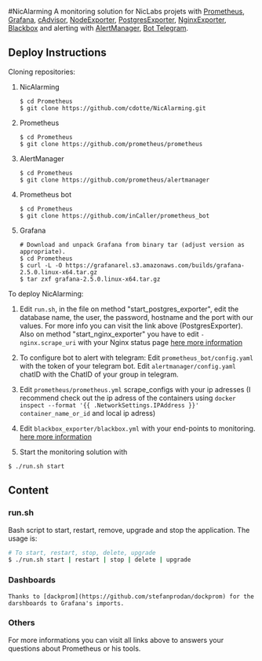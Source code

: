 #NicAlarming
 A monitoring solution for NicLabs projets with [Prometheus](https://github.com/prometheus/prometheus), [Grafana](https://github.com/grafana/grafana), [cAdvisor](https://github.com/google/cadvisor), [NodeExporter](https://github.com/prometheus/node_exporter), [PostgresExporter](https://github.com/wrouesnel/postgres_exporter), [NginxExporter](https://github.com/discordianfish/nginx_exporter), [Blackbox](https://github.com/prometheus/blackbox_exporter) and alerting with [AlertManager](https://github.com/prometheus/alertmanager), [Bot Telegram](https://github.com/inCaller/prometheus_bot).

## Deploy Instructions

Cloning repositories:

1. NicAlarming

	```shell
	$ cd Prometheus
	$ git clone https://github.com/cdotte/NicAlarming.git
	```	

2. Prometheus

	```shell
	$ cd Prometheus
	$ git clone https://github.com/prometheus/prometheus
	```
3. AlertManager

	```shell
	$ cd Prometheus
	$ git clone https://github.com/prometheus/alertmanager
	```
4. Prometheus bot

	```shell
	$ cd Prometheus
	$ git clone https://github.com/inCaller/prometheus_bot
	```	

5. Grafana
	
	```shell
	# Download and unpack Grafana from binary tar (adjust version as appropriate).
	$ cd Prometheus
	$ curl -L -O https://grafanarel.s3.amazonaws.com/builds/grafana-2.5.0.linux-x64.tar.gz
 	$ tar zxf grafana-2.5.0.linux-x64.tar.gz
 	```




To deploy NicAlarming:

1. Edit `run.sh`, in the file on method "start_postgres_exporter", edit the database name, the user, the password, hostname and the port with our values. For more info you can visit the link above (PostgresExporter). Also on method "start_nginx_exporter" you have to edit `-nginx.scrape_uri` with your Nginx status page [here more information](https://nginx.org/en/docs/http/ngx_http_stub_status_module.html)

2. To configure bot to alert with telegram:
	Edit `prometheus_bot/config.yaml` with the token of your telegram bot.
	Edit `alertmanager/config.yaml` chatID with the ChatID of your group in telegram.

3. Edit `prometheus/prometheus.yml` scrape_configs with your ip adresses (I recommend check out the ip adress of the containers using `docker inspect --format '{{ .NetworkSettings.IPAddress }}' container_name_or_id` and local ip adress)

4. Edit `blackbox_exporter/blackbox.yml` with your end-points to monitoring. [here more information](https://github.com/prometheus/blackbox_exporter)

4. Start the monitoring solution with

  ```shell
  $ ./run.sh start
  ```


## Content

### run.sh
Bash script to  start, restart, remove, upgrade and stop the application. The usage is:

```bash
# To start, restart, stop, delete, upgrade
$ ./run.sh start | restart | stop | delete | upgrade

```

### Dashboards

	Thanks to [dackprom](https://github.com/stefanprodan/dockprom) for the darshboards to Grafana's imports. 

### Others

For more informations you can visit all links above to answers your questions about Prometheus or his tools.
